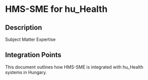 # HMS-SME for hu_Health

## Description

Subject Matter Expertise

## Integration Points

This document outlines how HMS-SME is integrated with hu_Health systems in Hungary.
